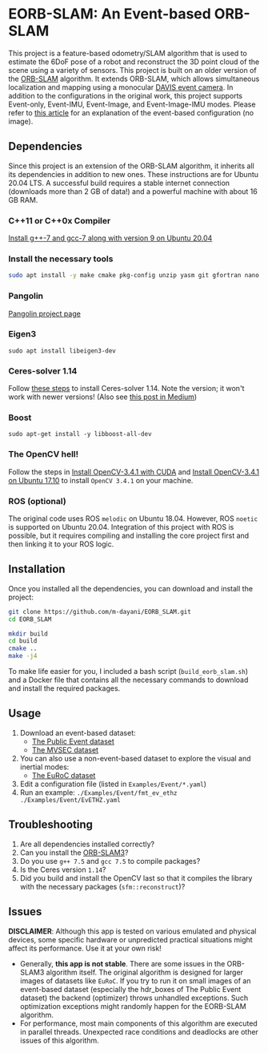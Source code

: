 # EORB-SLAM: An Event-based ORB-SLAM

This project is a feature-based odometry/SLAM algorithm that is used to estimate the 6DoF pose of a robot and reconstruct the 3D point cloud of the scene using a variety of sensors. This project is built on an older version of the [ORB-SLAM](https://github.com/UZ-SLAMLab/ORB_SLAM3) algorithm. It extends ORB-SLAM, which allows simultaneous localization and mapping using a monocular [DAVIS event camera](https://en.wikipedia.org/wiki/Event_camera). In addition to the configurations in the original work, this project supports Event-only, Event-IMU, Event-Image, and Event-Image-IMU modes. Please refer to [this article](https://arxiv.org/abs/2301.00618) for an explanation of the event-based configuration (no image).

## Dependencies

Since this project is an extension of the ORB-SLAM algorithm, it inherits all its dependencies in addition to new ones. These instructions are for Ubuntu 20.04 LTS. A successful build requires a stable internet connection (downloads more than 2 GB of data!) and a powerful machine with about 16 GB RAM.

### C++11 or C++0x Compiler

[Install g++-7 and gcc-7 along with version 9 on Ubuntu 20.04](https://vegastack.com/tutorials/how-to-install-gcc-compiler-on-ubuntu-20-04/)

### Install the necessary tools

```bash
sudo apt install -y make cmake pkg-config unzip yasm git gfortran nano wget curl
```

### Pangolin

[Pangolin project page](https://github.com/stevenlovegrove/Pangolin)

### Eigen3

`sudo apt install libeigen3-dev`

### Ceres-solver 1.14

Follow [these steps](http://ceres-solver.org/installation.html) to install Ceres-solver 1.14. Note the version; it won't work with newer versions! (Also see [this post in Medium](https://yunusmuhammad007.medium.com/jetson-tk1-install-ceres-solver-2-2-68787e237649))

### Boost

`sudo apt-get install -y libboost-all-dev`

### The OpenCV hell!

Follow the steps in [Install OpenCV-3.4.1 with CUDA](https://gist.github.com/raulqf/a3caa97db3f8760af33266a1475d0e5e) and [Install OpenCV-3.4.1 on Ubuntu 17.10](https://gist.github.com/okanon/c09669f3ff3351c864742bc2754b01ea) to install `OpenCV 3.4.1` on your machine.

### ROS (optional)

The original code uses ROS `melodic` on Ubuntu 18.04. However, ROS `noetic` is supported on Ubuntu 20.04. Integration of this project with ROS is possible, but it requires compiling and installing the core project first and then linking it to your ROS logic.

## Installation

Once you installed all the dependencies, you can download and install the project:

```bash
git clone https://github.com/m-dayani/EORB_SLAM.git
cd EORB_SLAM

mkdir build
cd build
cmake ..
make -j4
```

To make life easier for you, I included a bash script (`build_eorb_slam.sh`) and a Docker file that contains all the necessary commands to download and install the required packages.

## Usage

1. Download an event-based dataset:
    - [The Public Event dataset](https://rpg.ifi.uzh.ch/davis_data.html)
    - [The MVSEC dataset](https://daniilidis-group.github.io/mvsec/)
2. You can also use a non-event-based dataset to explore the visual and inertial modes:
    - [The EuRoC dataset](https://projects.asl.ethz.ch/datasets/doku.php?id=kmavvisualinertialdatasets)
3. Edit a configuration file (listed in `Examples/Event/*.yaml`)
4. Run an example:
  `./Examples/Event/fmt_ev_ethz ./Examples/Event/EvETHZ.yaml`

## Troubleshooting

1. Are all dependencies installed correctly?
2. Can you install the [ORB-SLAM3](https://github.com/UZ-SLAMLab/ORB_SLAM3)?
3. Do you use `g++ 7.5` and `gcc 7.5` to compile packages?
4. Is the Ceres version `1.14`?
5. Did you build and install the OpenCV last so that it compiles the library with the necessary packages (`sfm::reconstruct`)?

## Issues

**DISCLAIMER**:
Although this app is tested on various emulated and physical devices, some specific hardware or unpredicted practical situations might affect its performance. Use it at your own risk!

- Generally, __this app is not stable__. There are some issues in the ORB-SLAM3 algorithm itself. The original algorithm is designed for larger images of datasets like `EuRoC`. If you try to run it on small images of an event-based dataset (especially the hdr_boxes of The Public Event dataset) the backend (optimizer) throws unhandled exceptions. Such optimization exceptions might randomly happen for the EORB-SLAM algorithm.
- For performance, most main components of this algorithm are executed in parallel threads. Unexpected race conditions and deadlocks are other issues of this algorithm.


